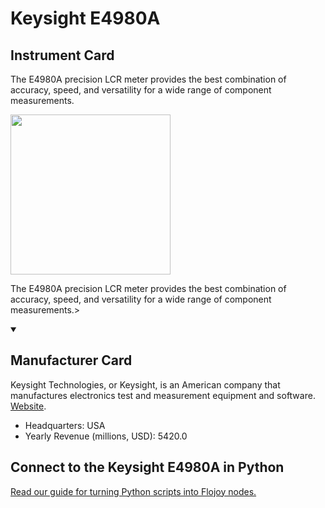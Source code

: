 
# Keysight E4980A

## Instrument Card

<div className="flex">

<div>

The E4980A precision LCR meter provides the best combination of accuracy, speed, and versatility for a wide range of component measurements.

</div>

<img width="256" src="https://v5.airtableusercontent.com/v1/19/19/1691539200000/hp3xkXSGwQGZY1ZshjXLaw/x7qk3fyH8RXb-dGC5k1sRJncyQ8rhYzjJAfyod865tu7OaIG1wCMA8iaUTmvftcIX_kPSq8y6_iTRqSvhU-pWQ/IBtVKvS4slJ2d3gjlDi148SCdaMxQeAphC26_LsCDFs"/>

</div>

The E4980A precision LCR meter provides the best combination of accuracy, speed, and versatility for a wide range of component measurements.>

<details open>
<summary><h2>Manufacturer Card</h2></summary>

Keysight Technologies, or Keysight, is an American company that manufactures electronics test and measurement equipment and software. <a href="https://www.keysight.com/us/en/home.html">Website</a>.

<ul>
  <li>Headquarters: USA</li>
  <li>Yearly Revenue (millions, USD): 5420.0</li>
</ul>
</details>

## Connect to the Keysight E4980A in Python

[Read our guide for turning Python scripts into Flojoy nodes.](https://docs.flojoy.ai/custom-nodes/creating-custom-node/)


